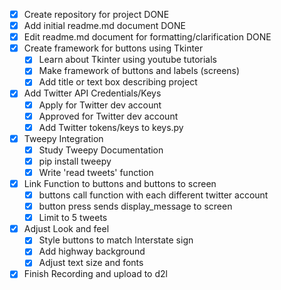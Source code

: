- [X] Create repository for project DONE
- [x] Add initial readme.md document DONE
- [x] Edit readme.md document for formatting/clarification DONE
- [x] Create framework for buttons using Tkinter
    - [x] Learn about Tkinter using youtube tutorials
    - [x] Make framework of buttons and labels (screens)
    - [x] Add title or text box describing project
    
- [x] Add Twitter API Credentials/Keys
    - [x] Apply for Twitter dev account
    - [x] Approved for Twitter dev account
    - [x] Add Twitter tokens/keys to keys.py

- [x] Tweepy Integration
    - [x] Study Tweepy Documentation
    - [x] pip install tweepy
    - [x] Write 'read tweets' function

- [x] Link Function to buttons and buttons to screen
    - [x] buttons call function with each different twitter account
    - [x] button press sends display_message to screen
    - [x] Limit to 5 tweets

- [x] Adjust Look and feel
    - [x] Style buttons to match Interstate sign
    - [x] Add highway background
    - [x] Adjust text size and fonts

- [x] Finish Recording and upload to d2l
